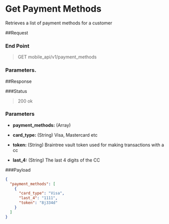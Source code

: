 # Get Payment Methods
Retrieves a list of payment methods for a customer

##Request
### End Point
  > GET mobile_api/v1/payment_methods

### Parameters.

##Response

###Status
  > 200 ok



### Parameters 

- **payment_methods:** (Array)

 - **card_type:** (String) Visa, Mastercard etc
 - **token:** (String) Braintree vault token used for making transactions with a cc
 -  **last_4:** (String) The last 4 digits of the CC


###Payload

```json
{
  "payment_methods": [
    {
      "card_type": "Visa",
      "last_4": "1111",
      "token": "8j334d"
    }
  ]
}
```

